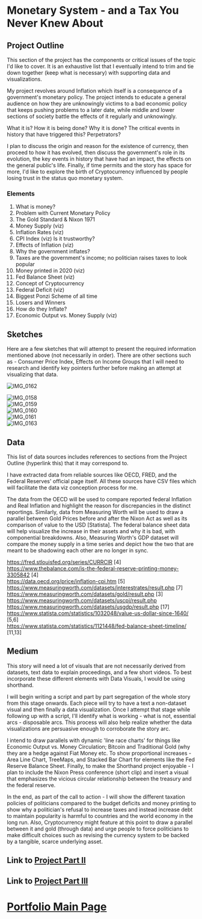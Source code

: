 # Monetary System - and a Tax You Never Knew About

## Project Outline

This section of the project has the components or critical issues of the topic I'd like to cover. It is an exhaustive list that I eventually intend to trim and 
tie down together (keep what is necessary) with supporting data and visualizations. 

My project revolves around Inflation which itself is a consequence of a government's monetary policy. The project intends to educate a general audience on how they are unknowingly victims to a bad economic policy that keeps pushing problems to a later date, while middle and lower sections of society battle the effects of it regularly and unknowingly.


What it is?
How it is being done?
Why it is done?
The critical events in history that have triggered this?
Perpetrators?

I plan to discuss the origin and reason for the existence of currency, then proceed to how it has evolved, then discuss the government's role in its evolution, the key events in history that have had an impact, the effects on the general public's life. Finally, if time permits and the story has space for more, I'd like to explore the birth of Cryptocurrency influenced by people losing trust in the status quo monetary system.


### Elements

1. What is money?
2. Problem with Current Monetary Policy
3. The Gold Standard & Nixon 1971
4. Money Supply (viz)
5. Inflation Rates (viz)
6. CPI Index (viz) Is it trustworthy?
7. Effects of Inflation (viz)
8. Why the government inflates?
9. Taxes are the government's income; no politician raises taxes to look popular
10. Money printed in 2020 (viz)
11. Fed Balance Sheet (viz)
12. Concept of Cryptocurrency
13. Federal Deficit (viz)
14. Biggest Ponzi Scheme of all time
15. Losers and Winners
16. How do they Inflate?
17. Economic Output vs. Money Supply (viz)



## Sketches

Here are a few sketches that will attempt to present the required information mentioned above (not necessarily in order). There are other sections such as - 
Consumer Price Index, Effects on Income Groups that I will need to research and identify key pointers further before making an attempt
at visualizing that data.

![IMG_0162](https://user-images.githubusercontent.com/83753036/134958050-c7a09783-9607-4394-9a3b-05ddc6d252c2.jpg)

![IMG_0158](https://user-images.githubusercontent.com/83753036/134956052-db32dee4-3e5b-4122-8f15-87b713dfe04b.jpg)<br>
![IMG_0159](https://user-images.githubusercontent.com/83753036/134956065-c29d7751-8e11-42d0-b1ca-707b5c9ce37e.jpg)<br>
![IMG_0160](https://user-images.githubusercontent.com/83753036/134956069-9fc35fad-6a23-411f-9d01-e1060e1878e7.jpg)<br>
![IMG_0161](https://user-images.githubusercontent.com/83753036/134956070-ceddab29-c5d4-4a30-89f6-96771ab20038.jpg)<br>
![IMG_0163](https://user-images.githubusercontent.com/83753036/134956072-0c1884c9-adbc-410b-8da7-170707e11e66.jpg)<br>



## Data

This list of data sources includes references to sections from the Project Outline (hyperlink this) that it may correspond to.

I have extracted data from reliable sources like OECD, FRED, and the Federal Reserves' official page itself. All these sources have CSV files which
will facilitate the data viz conception process for me. 

The data from the OECD will be used to compare reported federal Inflation and Real Inflation and highlight the reason for discrepancies in
the distinct reportings. Similarly, data from Measuring Worth will be used to draw a parallel between Gold Prices before and after the Nixon
Act as well as its comparison of value to the USD [Statista]. The federal balance sheet data will help visualize the increase in their assets
and why it is bad, with componential breakdowns. Also, Measuring Worth's GDP dataset will compare the money supply in a time
series and depict how the two that are meant to be shadowing each other are no longer in sync.


https://fred.stlouisfed.org/series/CURRCIR [4]
<br>
https://www.thebalance.com/is-the-federal-reserve-printing-money-3305842 [4]
<br>
https://data.oecd.org/price/inflation-cpi.htm [5]
<br>
https://www.measuringworth.com/datasets/interestrates/result.php [7]
<br>
https://www.measuringworth.com/datasets/gold/result.php [3]
<br>
https://www.measuringworth.com/datasets/uscpi/result.php 
<br>
https://www.measuringworth.com/datasets/usgdp/result.php [17]
<br>
https://www.statista.com/statistics/1032048/value-us-dollar-since-1640/ [5,6]
<br>
https://www.statista.com/statistics/1121448/fed-balance-sheet-timeline/ [11,13]



## Medium

This story will need a lot of visuals that are not necessarily derived from datasets, text data to explain proceedings, and a few short videos. To best incorporate these different elements with Data Visuals, I would be using shorthand.

I will begin writing a script and part by part segregation of the whole story from this stage onwards. Each piece will try to have a text a non-dataset
visual and then finally a data visualization. Once I attempt that stage while following up with a script, I'll identify what is working - what is not, essential arcs - disposable arcs. This process will also help realize whether the data visualizations are persuasive enough to corroborate the story arc.

I intend to draw parallels with dynamic 'line race charts' for things like Economic Output vs. Money Circulation; Bitcoin and Traditional Gold (why they are a hedge against Fiat Money etc. To show proportional increases - Area Line Chart, TreeMaps, and Stacked Bar Chart for elements like the Fed Reserve Balance Sheet. Finally, to make the Shorthand project enjoyable - I plan to include the Nixon Press conference (short clip) and insert a visual that emphasizes the vicious circular relationship between the treasury and the federal reserve.

In the end, as part of the call to action - I will show the different taxation policies of politicians compared to the budget deficits and money printing to show
why a politician's refusal to increase taxes and instead increase debt to maintain popularity is harmful to countries and the world economy in the long run. Also, Cryptocurrency might feature at this point to draw a parallel between it and gold (through data) and urge people to force politicians to make difficult choices such as revising the currency system to be backed by a tangible, scarce underlying asset.


## Link to [Project Part II](/Inflation.md)
## Link to [Project Part III](/Project_Part-III)

# [Portfolio Main Page](/)

